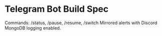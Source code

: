 # Telegram Bot Build Spec
Commands: /status, /pause, /resume, /switch
Mirrored alerts with Discord
MongoDB logging enabled.